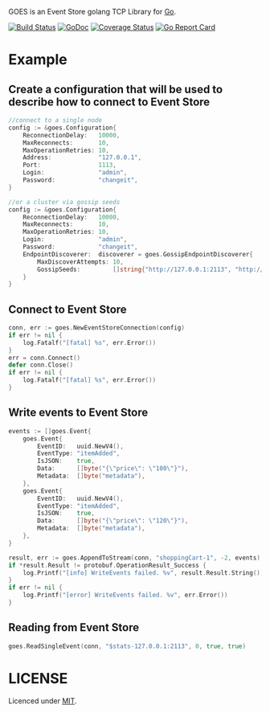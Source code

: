 GOES is an Event Store golang TCP Library for [Go](https://golang.org). 

[![Build Status](https://app.wercker.com/status/070a83e021d240488762de7d2fb01193/s/master "wercker status")](https://app.wercker.com/project/bykey/070a83e021d240488762de7d2fb01193)
[![GoDoc](https://img.shields.io/badge/godoc-reference-blue.svg?style=flat)](https://godoc.org/github.com/pgermishuys/goes)
[![Coverage Status](https://coveralls.io/repos/github/pgermishuys/goes/badge.svg?branch=HEAD)](https://coveralls.io/github/pgermishuys/goes?branch=HEAD)
[![Go Report Card](https://goreportcard.com/badge/github.com/pgermishuys/goes)](https://goreportcard.com/report/github.com/pgermishuys/goes)

# Example

## Create a configuration that will be used to describe how to connect to Event Store
```Go
//connect to a single node
config := &goes.Configuration{
    ReconnectionDelay:   10000,
    MaxReconnects:       10,
    MaxOperationRetries: 10,
    Address:             "127.0.0.1",
    Port:                1113,
    Login:               "admin",
    Password:            "changeit",
}

//or a cluster via gossip seeds
config := &goes.Configuration{
    ReconnectionDelay:   10000,
    MaxReconnects:       10,
    MaxOperationRetries: 10,
    Login:               "admin",
    Password:            "changeit",
    EndpointDiscoverer:  discoverer = goes.GossipEndpointDiscoverer{
        MaxDiscoverAttempts: 10,
        GossipSeeds:         []string{"http://127.0.0.1:2113", "http://127.0.0.1:1113"},
    }
}
```

## Connect to Event Store
```Go
conn, err := goes.NewEventStoreConnection(config)
if err != nil {
	log.Fatalf("[fatal] %s", err.Error())
}
err = conn.Connect()
defer conn.Close()
if err != nil {
	log.Fatalf("[fatal] %s", err.Error())
}
```

## Write events to Event Store
```Go
events := []goes.Event{
	goes.Event{
		EventID:   uuid.NewV4(),
		EventType: "itemAdded",
		IsJSON:    true,
		Data:      []byte("{\"price\": \"100\"}"),
		Metadata:  []byte("metadata"),
	},
	goes.Event{
		EventID:   uuid.NewV4(),
		EventType: "itemAdded",
		IsJSON:    true,
		Data:      []byte("{\"price\": \"120\"}"),
		Metadata:  []byte("metadata"),
	},
}

result, err := goes.AppendToStream(conn, "shoppingCart-1", -2, events)
if *result.Result != protobuf.OperationResult_Success {
	log.Printf("[info] WriteEvents failed. %v", result.Result.String())
}
if err != nil {
	log.Printf("[error] WriteEvents failed. %v", err.Error())
}
```

## Reading from Event Store
```Go
goes.ReadSingleEvent(conn, "$stats-127.0.0.1:2113", 0, true, true)
```

# LICENSE
Licenced under [MIT](LICENSE).
